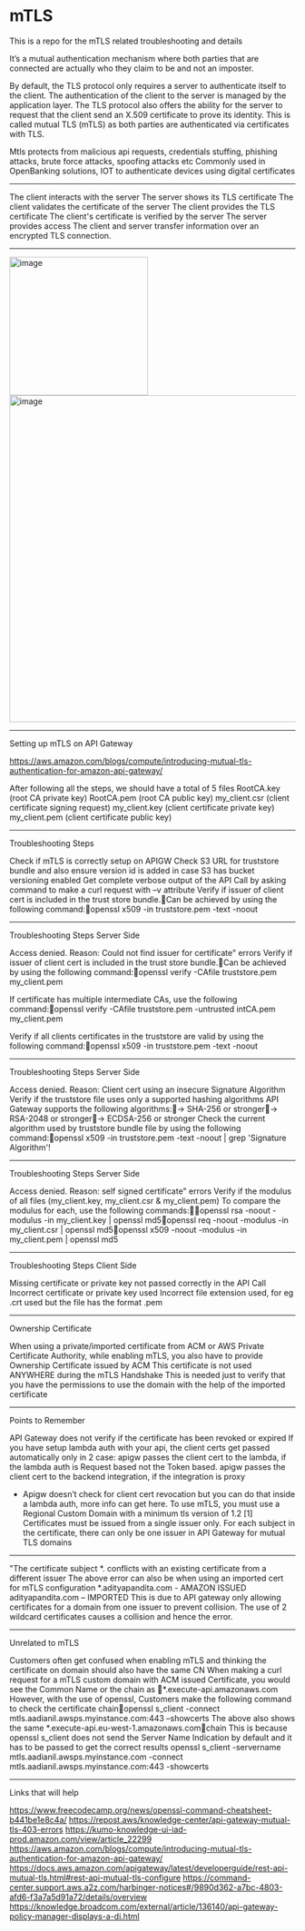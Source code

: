 # mTLS
This is a repo for the mTLS related troubleshooting and details

It’s a mutual authentication mechanism where both parties that are connected are actually who they claim to be and not an imposter.

By default, the TLS protocol only requires a server to authenticate itself to the client. The authentication of the client to the server is managed by the application layer. The TLS protocol also offers the ability for the server to request that the client send an X.509 certificate to prove its identity. This is called mutual TLS (mTLS) as both parties are authenticated via certificates with TLS.

Mtls protects from malicious api requests, credentials stuffing, phishing attacks, brute force attacks, spoofing attacks etc
Commonly used in OpenBanking solutions, IOT to authenticate devices using digital certificates

---

The client interacts with the server
The server shows its TLS certificate
The client validates the certificate of the server
The client provides the TLS certificate
The client's certificate is verified by the server
The server provides access
The client and server transfer information over an encrypted TLS connection.


---

<img width="244" alt="image" src="https://github.com/adityapandita97/mTLS/assets/72813685/4f1993a6-6b6c-4cd8-bddd-c14c165dd0c8">

<img width="576" alt="image" src="https://github.com/adityapandita97/mTLS/assets/72813685/ba0353e4-8c6c-495d-9635-b3dc5539d8c0">

---

Setting up mTLS on API Gateway

https://aws.amazon.com/blogs/compute/introducing-mutual-tls-authentication-for-amazon-api-gateway/

After following all the steps, we should have a total of 5 files 
RootCA.key (root CA private key)
RootCA.pem (root CA public key)
my_client.csr (client certificate signing request)
my_client.key (client certificate private key)
my_client.pem (client certificate public key)

---

Troubleshooting Steps

Check if mTLS is correctly setup on APIGW
Check S3 URL for truststore bundle and also ensure version id is added in case S3 has bucket versioning enabled
Get complete verbose output of the API Call by asking command to make a curl request with –v attribute
Verify if issuer of client cert is included in the trust store bundle.Can be achieved by using the following command:openssl x509 -in truststore.pem -text -noout

---

Troubleshooting Steps Server Side

Access denied. Reason: Could not find issuer for certificate" errors
Verify if issuer of client cert is included in the trust store bundle.Can be achieved by using the following command:openssl verify -CAfile truststore.pem my_client.pem

If certificate has multiple intermediate CAs, use the following command:openssl verify -CAfile truststore.pem -untrusted intCA.pem my_client.pem

Verify if all clients certificates in the truststore are valid by using the following command:openssl x509 -in truststore.pem -text -noout

---

Troubleshooting Steps Server Side

Access denied. Reason: Client cert using an insecure Signature Algorithm
Verify if the truststore file uses only a supported hashing algorithms
API Gateway supports the following algorithms:-> SHA-256 or stronger-> RSA-2048 or stronger-> ECDSA-256 or stronger
Check the current algorithm used by truststore bundle file by using the following command:openssl x509 -in truststore.pem -text -noout | grep 'Signature Algorithm'!

---

Troubleshooting Steps Server Side

Access denied. Reason: self signed certificate" errors
Verify if the modulus of all files (my_client.key, my_client.csr & my_client.pem)
To compare the modulus for each, use the following commands:openssl rsa -noout -modulus -in my_client.key | openssl md5openssl req -noout -modulus -in my_client.csr | openssl md5openssl x509 -noout -modulus -in my_client.pem | openssl md5

---

Troubleshooting Steps Client Side

Missing certificate or private key not passed correctly in the API Call
Incorrect certificate or private key used
Incorrect file extension used, for eg .crt used but the file has the format .pem

---

Ownership Certificate

When using a private/imported certificate from ACM or AWS Private Certificate Authority, while enabling mTLS, you also have to provide Ownership Certificate issued by ACM
This certificate is not used ANYWHERE during the mTLS Handshake
This is needed just to verify that you have the permissions to use the domain with the help of the imported certificate

---

Points to Remember

API Gateway does not verify if the certificate has been revoked or expired
If you have setup lambda auth with your api, the client certs get passed automatically only in 2 case:
apigw passes the client cert to the lambda, if the lambda auth is Request based not the Token based.
apigw passes the client cert to the backend integration, if the integration is proxy
- Apigw doesn’t check for client cert revocation but you can do that inside a lambda auth, more info can get here.
To use mTLS, you must use a Regional Custom Domain with a minimum tls version of 1.2 [1]
Certificates must be issued from a single issuer only. For each subject in the certificate, there can only be one issuer in API Gateway for mutual TLS domains

---

"The certificate subject *.<certificate> conflicts with an existing certificate from a different issuer
The above error can also be when using an imported cert for mTLS configuration
*.adityapandita.com - AMAZON ISSUED 
adityapandita.com – IMPORTED
This is due to API gateway only allowing certificates for a domain from one issuer to prevent collision. The use of 2 wildcard certificates causes a collision and hence the error.

---

Unrelated to mTLS

Customers often get confused when enabling mTLS and thinking the certificate on domain should also have the same CN
When making a curl request for a mTLS custom domain with ACM issued Certificate, you would see the Common Name or the chain as *.execute-api.amazonaws.com
However, with the use of openssl, Customers make the following command to check the certificate chainopenssl s_client -connect mtls.aadianil.awsps.myinstance.com:443 –showcerts
The above also shows the same *.execute-api.eu-west-1.amazonaws.comchain
This is because openssl s_client does not send the Server Name Indication by default and it has to be passed to get the correct results
openssl s_client -servername mtls.aadianil.awsps.myinstance.com -connect mtls.aadianil.awsps.myinstance.com:443 -showcerts

---

Links that will help

https://www.freecodecamp.org/news/openssl-command-cheatsheet-b441be1e8c4a/
https://repost.aws/knowledge-center/api-gateway-mutual-tls-403-errors
https://kumo-knowledge-ui-iad-prod.amazon.com/view/article_22299
https://aws.amazon.com/blogs/compute/introducing-mutual-tls-authentication-for-amazon-api-gateway/
https://docs.aws.amazon.com/apigateway/latest/developerguide/rest-api-mutual-tls.html#rest-api-mutual-tls-configure
https://command-center.support.aws.a2z.com/harbinger-notices#/9890d362-a7bc-4803-afd6-f3a7a5d91a72/details/overview
https://knowledge.broadcom.com/external/article/136140/api-gateway-policy-manager-displays-a-di.html










